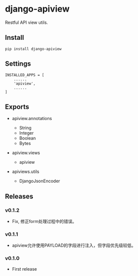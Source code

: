 # django-apiview

Restful API view utils.


## Install

    pip install django-apiview


## Settings

    INSTALLED_APPS = [
        ......
        'apiview',
        ......
    ]


## Exports

- apiview.annotations
    - String
    - Integer
    - Boolean
    - Bytes

- apiview.views
    - apiview

- apiviews.utils
    - DjangoJsonEncoder


## Releases

### v0.1.2

- Fix, 修正form处理过程中的错误。

### v0.1.1

- apiview允许使用PAYLOAD的字段进行注入，但字段优先级较低。

### v0.1.0

- First release
